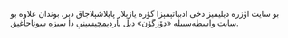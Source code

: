 
بو سایت اۆزره دیلیمیز دخی ادبیاتېمېزا گؤره یازېلار پایلاشېلاجاق دېر. بوندان علاوه بو سایت واسطه‌سییله «دۆزگۆن» دیل یاردېمچېسېنې دا سیزه سوناجاغېق.


